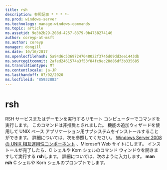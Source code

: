 ```yaml
---
title: rsh
description: 参照記事 * * * *-
ms.prod: windows-server
ms.technology: manage-windows-commands
ms.topic: article
ms.assetid: 9e3b2b29-208d-4257-8379-0b4738274146
author: coreyp-at-msft
ms.author: coreyp
manager: dongill
ms.date: 10/16/2017
ms.openlocfilehash: 5a94d6c53697247048022f3745d09dd3ee1443db
ms.sourcegitcommit: 2afed2461574a3f53f84fc9ec28d86df3b335685
ms.translationtype: MT
ms.contentlocale: ja-JP
ms.lasthandoff: 07/02/2020
ms.locfileid: "85932883"
---
```

# <a name="rsh"></a>rsh



RSH サービスまたはデーモンを実行するリモート コンピューターでコマンドを実行します。 このコマンドは非推奨とされました。 機能の追加ウィザードを使用して UNIX ベース アプリケーション用サブシステムをインストールすることができます。 詳細については、次を参照してください。 [Windows Server 2008 の UNIX 相互運用性コンポーネント](https://go.microsoft.com/fwlink/?LinkId=191835) 、Microsoft Web サイトにします。 インストールが完了したら、C シェルや Korn シェルのコマンド ウィンドウを開きますして実行する **rsh**します。 詳細については、次のように入力します。 **man rsh** C シェルや Korn シェルのプロンプトでします。